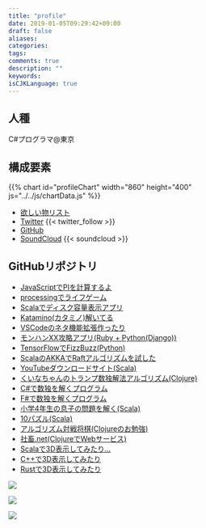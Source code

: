 ```yaml
---
title: "profile"
date: 2019-01-05T09:29:42+09:00
draft: false
aliases:
categories:
tags:
comments: true
description: ""
keywords:
isCJKLanguage: true
---
```

## 人種

C#プログラマ@東京

## 構成要素

{{% chart id="profileChart" width="860" height="400" js="../../js/chartData.js" %}}

* [欲しい物リスト](http://amzn.asia/9FISHMC)
* [Twitter](https://twitter.com/_marony)
{{< twitter_follow >}}
* [GitHub](https://github.com/marony)
* [SoundCloud](https://soundcloud.com/marony0607/)
{{< soundcloud >}}

## GitHubリポジトリ

* [JavaScriptでPIを計算するよ](https://github.com/marony/pi_js)
* [processingでライフゲーム](https://marony.github.io/lifegame_pde/)
* [Scalaでディスク容量表示アプリ](https://github.com/marony/diskreport)
* [Katamino(カタミノ)解いてる](https://github.com/marony/katamino-solver)
* [VSCodeのネタ機能拡張作ったり](https://github.com/marony/fix-const)
* [モンハンXX攻略アプリ(Ruby + Python(Django))](https://github.com/marony/monhanxx)
* [TensorFlowでFizzBuzz(Python)](https://github.com/marony/tf-fizzbuzz)
* [ScalaのAKKAでRaftアルゴリズムを試した](https://github.com/marony/raft_test)
* [YouTubeダウンロードサイト(Scala)](https://github.com/marony/youtuber)
* [くいなちゃんのトランプ数独解法アルゴリズム(Clojure)](https://github.com/marony/kuina-sudoku)
* [C#で数独を解くプログラム](https://github.com/marony/SudokuCS)
* [F#で数独を解くプログラム](https://github.com/marony/SudokuFS)
* [小学4年生の息子の問題を解く(Scala)](https://github.com/marony/Syogaku4)
* [10パズル(Scala)](https://github.com/marony/TenPuzzle)
* [アルゴリズム対戦将棋(Clojureのお勉強)](https://github.com/marony/syogi)
* [社畜.net(ClojureでWebサービス)](https://github.com/marony/worker)
* [Scalaで3D表示してみたり…](https://github.com/marony/scala3d_wireframe)
* [C++で3D表示してみたり](https://github.com/marony/cpp3d)
* [Rustで3D表示してみたり](https://github.com/marony/rust3d)

![](/images/profile/1464560511355.jpg)

![](/images/profile/IMG_20160922_172626.jpg)

![](/images/profile/P_20180116_200111_vHDR_On.jpg)

